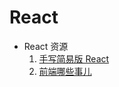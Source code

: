<!--
 * @Author: TerryMin
 * @Date: 2025-04-15 11:24:33
 * @LastEditors: TerryMin
 * @LastEditTime: 2025-04-15 11:27:24
 * @Description: file not
-->

# React

- React 资源
  1. [手写简易版 React](https://juejin.cn/post/7152093251619520549)
  2. [前端哪些事儿](https://github.com/jonny-wei)
